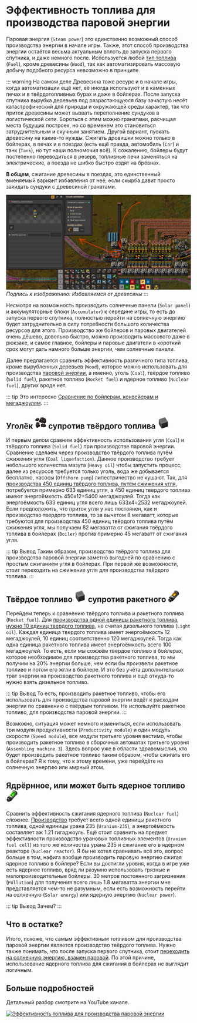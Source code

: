 # Эффективность топлива для производства паровой энергии

Паровая энергия (`Steam power`) это единственно возможный способ производства энергии в начале игры. Также, этот способ производства энергии остаётся весьма актуальным вплоть до запуска первого спутника, и даже немного после. Используется любой [тип топлива](https://wiki.factorio.com/Fuel) (`Fuel`), кроме древесины (`Wood`), так как автоматизировать массовую добычу подобного ресурса невозможно в принципе.

::: warning На самом деле
Древесина тоже ресурс и в начале игры, когда автоматизации ещё нет, её иногда используют и в каменных печах и в твёрдотопливных бурах и даже в бойлерах. После запуска спутника вырубка деревьев под разрастающуюся базу зачастую несёт катастрофический для природы и окружающей среды характер, так что приток древесины может вызвать переполнение сундуков в логистической сети. Бороться с этим можно гранатами, расчищая места будущих построек, но со временем это становиться затруднительным и скучным занятием. Другой вариант, пускать древесину на какие-то нужды. Сжигать дровишки можно только в бойлерах, в печах и в поездах (есть ещё правда, автомобиль (`Car`) и танк (`Tank`), но тут наши полномочия всё). К сожалению, бойлеры будут постепенно переводиться в резерв, топливные печи заменяться на электрические, а поезда не шибко быстро ездят на брёвнах.

**В общем**, сжигание древесины в поездах, это единственный вменяемый вариант избавления от неё, если скырба давит просто закидать сундуки с древесиной гранатами.

![Избавляемся от древесины](../../images/PowerProduction/EfficientFuelForSteamPower.01.png)
*Подпись к изображению: Избавляемся от древесины*
:::

Несмотря на возможность производить солнечные панели (`Solar panel`) и аккумуляторные блоки (`Accumulator`) к середине игры, то есть до запуска первого спутника, полностью перейти на солнечную энергию будет затруднительно в силу потребности большого количества ресурсов для этого. Производство же бойлеров и паровых двигателей очень дёшево, довольно быстро, можно производить массового даже в рюкзаке, и самое главное, бойлеры и паровые двигатели в короткий срок могут дать намного больше энергии, чем солнечные панели.

Далее предлагается сравнить эффективность различного типа топлива, кроме вырубленных деревьев (`Wood`), которое можно использовать для производства [паровой энергии](SteamPower.md), а именно, уголь (`Coal`), твёрдое топливо (`Solid fuel`), ракетное топливо (`Rocket fuel`) и ядерное топливо (`Nuclear fuel`), других вроде нет.

::: tip Это интересно
[Сравнение по бойлерам, конвейерам и мегаджоулям](https://factoriocheatsheet.com/#basic-power).
:::

## Уголёк ![coal](../../images/icons/coal.png) супротив твёрдого топлива ![solid-fuel](../../images/icons/solid-fuel.png)

И первым делом сравним эффективность использования угля (`Coal`) и твёрдого топлива (`Solid fuel`) при производстве паровой энергии. Сравнение сделаем через производство твёрдого топлива путём сжижения угля (`Coal liquefaction`). Данное производство требует небольшого количества мазута (`Heavy oil`) чтобы запустить процесс, далее из ресурсов требуется только уголь, вода же добывается бесплатно, насосы (`Offshore pump`) липестричество не кушают. Так, для [производства 450 единиц твёрдого топлива, путём сжижения угля](https://kirkmcdonald.github.io/calc.html#data=1-1-19&rp=4&cp=4&min=3&p=coal&belt=fast-transport-belt&items=solid-fuel:r:450), потребуется примерно 633 единиц угля, а 450 единиц твердого топлива имеют энергоёмкость 450x12=5400 мегаджоулей. Тогда как энергоёмкость 633 единиц угля всего лишь 633x4=2532 мегаджоулей. Если предположить, что приток угля у нас постоянен, как и производство твердого топлива, то за вычетом 8 мегаватт, которые требуются для производства 450 единиц твёрдого топлива путём сжижения угля, мы получаем 82 мегаватта от сжигания твёрдого топлива в бойлерах (`Boiler`) против примерно 45 мегаватт от сжигания угля.

::: tip Вывод
Таким образом, производство твёрдого топлива для производства паровой энергии заметно выгодней по сравнению с простым сжиганием угля в бойлерах. При первой же возможности, стоит переходить на сжижение угля для производства твёрдого топлива.
:::

## Твёрдое топливо ![solid-fuel](../../images/icons/solid-fuel.png) супротив ракетного ![rocket-fuel](../../images/icons/rocket-fuel.png)

Перейдем теперь к сравнению твёрдого топлива и ракетного топлива (`Rocket fuel`). Для [производства одной единицы ракетного топлива, нужно 10 единиц твердого топлива](https://kirkmcdonald.github.io/calc.html#data=1-1-19&rp=4&cp=4&min=3&p=coal&belt=fast-transport-belt&items=rocket-fuel:r:1), не считая дизельного топлива (`Light oil`). Каждая единица твердого топлива имеет энергоёмкость 12 мегаджоулей, 10 единиц соответственно 120 мегаджоулей. Тогда как одна единица ракетного топлива имеет энергоёмкость всего 100 мегаджоулей. То есть, если мы сожжём твердое топливо в бойлерах, которое необходимое для производства ракетного топлива, то мы получим на 20% энергии больше, чем если бы произвели ракетное топливо и потом его жгли в бойлере. И это без учёта дополнительных трат энергии на производство ракетного топлива и ещё откуда-то нужно взять дизельное топливо.

::: tip Вывод
То есть, производить ракетное топливо, чтобы его использовать для производства паровой энергии ведёт к расходам энергии по сравнению с твёрдым топливом. Не используйте ракетное топливо, для производства паровой энергии.
:::

Возможно, ситуация может немного измениться, если использовать три модуля продуктивности (`Productivity module`) и один модуль скорости (`Speed module`), все модули третьего уровня вестимо, чтобы производить ракетное топливо в сборочных автоматах третьего уровня (`Assembling machine 3`). Здесь вопрос уже в области здравомыслия, кто будет производить ракетное топливо таким образом, чтобы сжигать его в бойлерах? Я к тому, что к этому времени, уже перейдёте на солнечную энергию или мирный атом.

## Ядрёрнное, или может быть ядерное топливо ![nuclear-fuel](../../images/icons/nuclear-fuel.png)

Сравнить эффективность сжигания ядерного топлива (`Nuclear fuel`) сложнее. [Производство](https://kirkmcdonald.github.io/calc.html#data=1-1-19&rp=4&cp=4&min=3&p=coal&belt=fast-transport-belt&items=nuclear-fuel:r:1) требует всего одной единицы ракетного топлива, одной единицы урана 235 (`Uranium-235`), а энергоёмкость составляет аж 1.21 гигаджоуль. Ещё стоит сравнить на предмет эффективности производство урановых топливных элементов (`Uranium fuel cell`) из того же количества урана 235 и сжигание его в ядерном реакторе (`Nuclear reactor`). Я бы не хотел сравнивать всё это, вопрос больше в том, нафига вообще производить паровую энергию сжигая ядерное топливо в бойлере? Если вы достигли уровня, когда в игре уже есть ядерное топливо, вряд ли разумно использовать грязные и малопроизводительные бойлеры. 30 метров постоянного загрязнения (`Pollution`) для получения всего лишь 1.8 мегаватта энергии мне представляется чем-то не разумным, если есть возможность перейти на солнечную (`Solar energy`) или ядерную энергию (`Nuclear power`).

::: tip Вывод
Зачем?
:::

## Что в остатке?

Итого, похоже, что самым эффективным топливом для производства паровой энергии является производство твёрдого топлива. Нужно также понимать, что после запуска первого спутника, стоит [переходить на солнечную энергию, взамен паровой](index.md#большие-корованы-ракет). По этой причине, использование ядерного топлива для сжигания в бойлерах не выглядит логичным.

## Больше подробностей

Детальный разбор смотрите на YouTube канале.

 [![Эффективность топлива для производства паровой энергии](http://img.youtube.com/vi/avZhWqnDwHI/0.jpg)](http://www.youtube.com/watch?v=avZhWqnDwHI)
